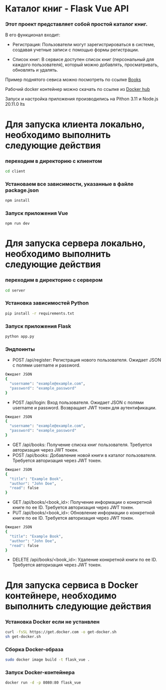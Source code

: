 # Каталог книг - Flask Vue API

### Этот проект представляет собой простой каталог книг. 
 
В его функционал входит:

* Регистрация: Пользователи могут зарегистрироваться в системе, создавая учетные записи с помощью формы регистрации.

* Список книг: В сервисе доступен список книг (персональный для каждого пользователя), который можно добавлять, просматривать, обновлять и удалять.


Пример поднятого севиса можно посмотреть по ссылке [Books](http://9b142cdd34e.vps.myjino.ru:49274/books)

Рабочий docker контейнер можно скачать по ссылке из [Docker hub](https://hub.docker.com/repository/docker/testinginpractice/flask_vue/tags)

Запуск и настройка приложения производились на Pithon 3.11 и Node.js 20.11.0 lts

# Для запуска клиента локально, необходимо выполнить следующие действия
### переходим в директорию с клиентом
```bash
cd client
```
### Установаем все зависимости, указанные в файле package.json
```bash
npm install
```
### Запуск приложения Vue
```bash
npm run dev
```

# Для запуска сервера локально, необходимо выполнить следующие действия
### переходим в директорию с сервером
```bash
cd server
```
### Установка зависимостей Python
```bash
pip install -r requirements.txt
```
### Запуск приложения Flask
```bash
python app.py
```

### Эндпоинты
* POST /api/register: Регистрация нового пользователя. Ожидает JSON с полями username и password.
```bash
Ожидает JSON
{
  "username": "example@example.com",
  "password": "example_password"
}
```
* POST /api/login: Вход пользователя. Ожидает JSON с полями username и password. Возвращает JWT токен для аутентификации.
```bash
Ожидает JSON
{
  "username": "example@example.com",
  "password": "example_password"
}
```
* GET /api/books: Получение списка книг пользователя. Требуется авторизация через JWT токен.
* POST /api/books: Добавление новой книги в каталог пользователя. Требуется авторизация через JWT токен.
```bash
Ожидает JSON
{
  "title": "Example Book",
  "author": "John Doe",
  "read": false
}
```
* GET /api/books/<book_id>: Получение информации о конкретной книге по ее ID. Требуется авторизация через JWT токен.
* PUT /api/books/<book_id>: Обновление информации о конкретной книге по ее ID. Требуется авторизация через JWT токен. 
```bash
Ожидает JSON
{
  "title": "Example Book",
  "author": "John Doe",
  "read": false
}
```
* DELETE /api/books/<book_id>: Удаление конкретной книги по ее ID. Требуется авторизация через JWT токен.

# Для запуска сервиса в Docker контейнере, необходимо выполнить следующие действия
### Установка Docker если не устанвлен
```bash
curl -fsSL https://get.docker.com -o get-docker.sh
sh get-docker.sh
```
### Сборка Docker-образа
```bash
sudo docker image build -t flask_vue .
```
### Запуск Docker-контейнера
```bash
docker run -d -p 8080:80 flask_vue
```